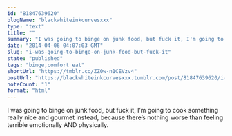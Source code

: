 ```yaml
---
id: "81847639620"
blogName: "blackwhiteinkcurvesxxx"
type: "text"
title: ""
summary: "I was going to binge on junk food, but fuck it, I'm going to cook something really nice and gourmet instead, because there's..."
date: "2014-04-06 04:07:03 GMT"
slug: "i-was-going-to-binge-on-junk-food-but-fuck-it"
state: "published"
tags: "binge,comfort eat"
shortUrl: "https://tmblr.co/ZZ0w-n1CEVzv4"
postUrl: "https://blackwhiteinkcurvesxxx.tumblr.com/post/81847639620/i-was-going-to-binge-on-junk-food-but-fuck-it"
noteCount: "1"
format: "html"
---
```


I was going to binge on junk food, but fuck it, I’m going to cook something really nice and gourmet instead, because there’s nothing worse than feeling terrible emotionally AND physically.